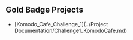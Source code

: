 ## Gold Badge Projects 
- [Komodo_Cafe_Challenge_1](../Project Documentation/Challenge1_KomodoCafe.md)



